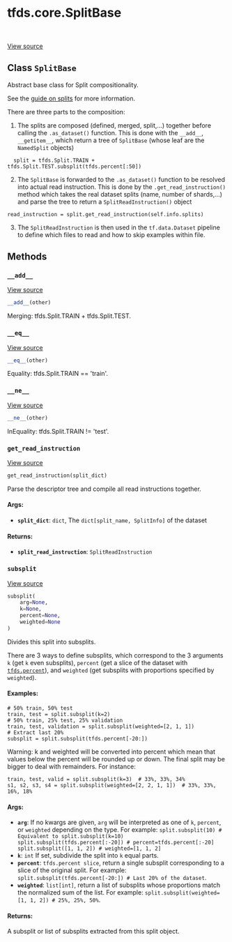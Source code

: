 <div itemscope itemtype="http://developers.google.com/ReferenceObject">
<meta itemprop="name" content="tfds.core.SplitBase" />
<meta itemprop="path" content="Stable" />
<meta itemprop="property" content="__add__"/>
<meta itemprop="property" content="__eq__"/>
<meta itemprop="property" content="__ne__"/>
<meta itemprop="property" content="get_read_instruction"/>
<meta itemprop="property" content="subsplit"/>
</div>

# tfds.core.SplitBase

<!-- Insert buttons and diff -->

<table class="tfo-notebook-buttons tfo-api" align="left">
</table>

<a target="_blank" href="https://github.com/tensorflow/datasets/tree/master/tensorflow_datasets/core/splits.py">View
source</a>

<!-- Equality marker -->
## Class `SplitBase`

Abstract base class for Split compositionality.

<!-- Placeholder for "Used in" -->

See the
[guide on splits](https://github.com/tensorflow/datasets/tree/master/docs/splits.md)
for more information.

There are three parts to the composition:
  1) The splits are composed (defined, merged, split,...) together before
     calling the `.as_dataset()` function. This is done with the `__add__`,
     `__getitem__`, which return a tree of `SplitBase` (whose leaf
     are the `NamedSplit` objects)

```
  split = tfds.Split.TRAIN + tfds.Split.TEST.subsplit(tfds.percent[:50])
```

  2) The `SplitBase` is forwarded to the `.as_dataset()` function
     to be resolved into actual read instruction. This is done by the
     `.get_read_instruction()` method which takes the real dataset splits
     (name, number of shards,...) and parse the tree to return a
     `SplitReadInstruction()` object

  ```
  read_instruction = split.get_read_instruction(self.info.splits)
  ```

  3) The `SplitReadInstruction` is then used in the `tf.data.Dataset` pipeline
     to define which files to read and how to skip examples within file.

## Methods

<h3 id="__add__"><code>__add__</code></h3>

<a target="_blank" href="https://github.com/tensorflow/datasets/tree/master/tensorflow_datasets/core/splits.py">View
source</a>

``` python
__add__(other)
```

Merging: tfds.Split.TRAIN + tfds.Split.TEST.

<h3 id="__eq__"><code>__eq__</code></h3>

<a target="_blank" href="https://github.com/tensorflow/datasets/tree/master/tensorflow_datasets/core/splits.py">View
source</a>

``` python
__eq__(other)
```

Equality: tfds.Split.TRAIN == 'train'.

<h3 id="__ne__"><code>__ne__</code></h3>

<a target="_blank" href="https://github.com/tensorflow/datasets/tree/master/tensorflow_datasets/core/splits.py">View
source</a>

```python
__ne__(other)
```

InEquality: tfds.Split.TRAIN != 'test'.

<h3 id="get_read_instruction"><code>get_read_instruction</code></h3>

<a target="_blank" href="https://github.com/tensorflow/datasets/tree/master/tensorflow_datasets/core/splits.py">View
source</a>

``` python
get_read_instruction(split_dict)
```

Parse the descriptor tree and compile all read instructions together.

#### Args:

* <b>`split_dict`</b>: `dict`, The `dict[split_name, SplitInfo]` of the dataset


#### Returns:

* <b>`split_read_instruction`</b>: `SplitReadInstruction`

<h3 id="subsplit"><code>subsplit</code></h3>

<a target="_blank" href="https://github.com/tensorflow/datasets/tree/master/tensorflow_datasets/core/splits.py">View
source</a>

``` python
subsplit(
    arg=None,
    k=None,
    percent=None,
    weighted=None
)
```

Divides this split into subsplits.

There are 3 ways to define subsplits, which correspond to the 3
arguments `k` (get `k` even subsplits), `percent` (get a slice of the
dataset with <a href="../../tfds/percent.md"><code>tfds.percent</code></a>), and `weighted` (get subsplits with proportions
specified by `weighted`).

#### Examples:

```
# 50% train, 50% test
train, test = split.subsplit(k=2)
# 50% train, 25% test, 25% validation
train, test, validation = split.subsplit(weighted=[2, 1, 1])
# Extract last 20%
subsplit = split.subsplit(tfds.percent[-20:])
```

Warning: k and weighted will be converted into percent which mean that values
below the percent will be rounded up or down. The final split may be bigger to
deal with remainders. For instance:

```
train, test, valid = split.subsplit(k=3)  # 33%, 33%, 34%
s1, s2, s3, s4 = split.subsplit(weighted=[2, 2, 1, 1])  # 33%, 33%, 16%, 18%
```

#### Args:

*   <b>`arg`</b>: If no kwargs are given, `arg` will be interpreted as one of
    `k`, `percent`, or `weighted` depending on the type. For example:
    `split.subsplit(10) # Equivalent to split.subsplit(k=10)
    split.subsplit(tfds.percent[:-20]) # percent=tfds.percent[:-20]
    split.subsplit([1, 1, 2]) # weighted=[1, 1, 2]`
*   <b>`k`</b>: `int` If set, subdivide the split into `k` equal parts.
*   <b>`percent`</b>: `tfds.percent slice`, return a single subsplit
    corresponding to a slice of the original split. For example:
    `split.subsplit(tfds.percent[-20:]) # Last 20% of the dataset`.
*   <b>`weighted`</b>: `list[int]`, return a list of subsplits whose proportions
    match the normalized sum of the list. For example:
    `split.subsplit(weighted=[1, 1, 2]) # 25%, 25%, 50%`.

#### Returns:

A subsplit or list of subsplits extracted from this split object.
